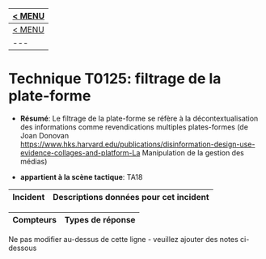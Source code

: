 |[< MENU](../README.md)|
|---|
|[< MENU](../../README.md)|
|---|
# Technique T0125: filtrage de la plate-forme

* **Résumé**: Le filtrage de la plate-forme se réfère à la décontextualisation des informations comme revendications multiples plates-formes (de Joan Donovan https://www.hks.harvard.edu/publications/disinformation-design-use-evidence-collages-and-platform-La Manipulation de la gestion des médias)

* **appartient à la scène tactique**: TA18


|Incident |Descriptions données pour cet incident |
|-------- |-------------------- |



|Compteurs |Types de réponse |
|-------- |-------------- |


Ne pas modifier au-dessus de cette ligne - veuillez ajouter des notes ci-dessous